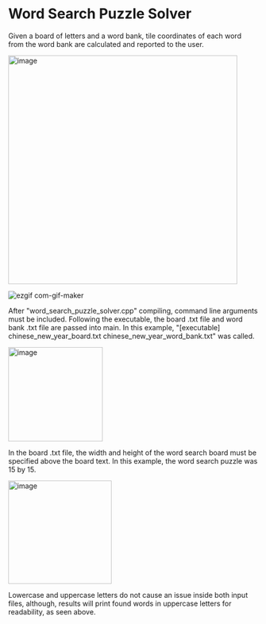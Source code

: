 # Word Search Puzzle Solver
Given a board of letters and a word bank, tile coordinates of each word from the word bank are calculated and reported to the user.

<img width="461" alt="image" src="https://user-images.githubusercontent.com/95982168/210907444-d65631ec-e7ce-49a7-8751-7de524d28b4e.png">

![ezgif com-gif-maker](https://user-images.githubusercontent.com/95982168/210909323-661c5664-7b46-4b82-9be0-29fd877464e3.gif)

After "word_search_puzzle_solver.cpp" compiling, command line arguments must be included. Following the executable, the board .txt file and word bank .txt file are passed into main. In this example, "[executable] chinese_new_year_board.txt chinese_new_year_word_bank.txt" was called.

<img width="190" alt="image" src="https://user-images.githubusercontent.com/95982168/210908961-eb6f9fa2-d51e-44ed-906f-0245394ea2a4.png">

In the board .txt file, the width and height of the word search board must be specified above the board text. In this example, the word search puzzle was 15 by 15.

<img width="208" alt="image" src="https://user-images.githubusercontent.com/95982168/210909067-3b740a58-91ef-49e4-b497-29b6a109cef3.png">

Lowercase and uppercase letters do not cause an issue inside both input files, although, results will print found words in uppercase letters for readability, as seen above.
